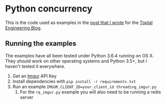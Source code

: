 # Python concurrency

This is the code used as examples in the [post that I wrote](http://www.toptal.com/python/beginners-guide-to-concurrency-and-parallelism-in-python) for the [Toptal Engineering Blog](https://www.toptal.com/developers/blog).

## Running the examples

The examples have all been tested under Python 3.6.4 running on OS X. They _should_ work on other operating systems and Python 3.5+, but I haven't tested it everywhere.

1. Get an [Imgur](https://imgur.com/account/settings/apps) API Key
2. Install dependencies with `pip install -r requirements.txt`
3. Run an example `IMGUR_CLIENT_ID=your_client_id threading_imgur.py`
	1. For the `rq_imgur.py` example you will also need to be running a redis server 

